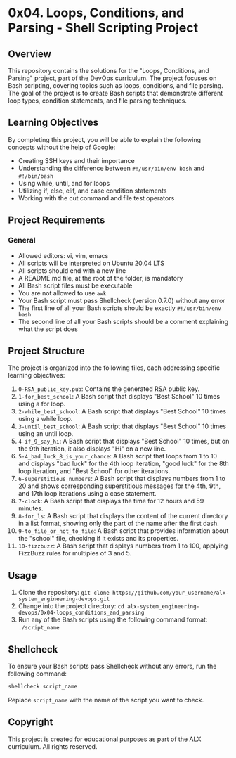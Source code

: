 # 0x04. Loops, Conditions, and Parsing - Shell Scripting Project

## Overview

This repository contains the solutions for the "Loops, Conditions, and Parsing" project, part of the DevOps curriculum. The project focuses on Bash scripting, covering topics such as loops, conditions, and file parsing. The goal of the project is to create Bash scripts that demonstrate different loop types, condition statements, and file parsing techniques.

## Learning Objectives

By completing this project, you will be able to explain the following concepts without the help of Google:

- Creating SSH keys and their importance
- Understanding the difference between `#!/usr/bin/env bash` and `#!/bin/bash`
- Using while, until, and for loops
- Utilizing if, else, elif, and case condition statements
- Working with the cut command and file test operators

## Project Requirements

### General

- Allowed editors: vi, vim, emacs
- All scripts will be interpreted on Ubuntu 20.04 LTS
- All scripts should end with a new line
- A README.md file, at the root of the folder, is mandatory
- All Bash script files must be executable
- You are not allowed to use `awk`
- Your Bash script must pass Shellcheck (version 0.7.0) without any error
- The first line of all your Bash scripts should be exactly `#!/usr/bin/env bash`
- The second line of all your Bash scripts should be a comment explaining what the script does

## Project Structure

The project is organized into the following files, each addressing specific learning objectives:

1. `0-RSA_public_key.pub`: Contains the generated RSA public key.
2. `1-for_best_school`: A Bash script that displays "Best School" 10 times using a for loop.
3. `2-while_best_school`: A Bash script that displays "Best School" 10 times using a while loop.
4. `3-until_best_school`: A Bash script that displays "Best School" 10 times using an until loop.
5. `4-if_9_say_hi`: A Bash script that displays "Best School" 10 times, but on the 9th iteration, it also displays "Hi" on a new line.
6. `5-4_bad_luck_8_is_your_chance`: A Bash script that loops from 1 to 10 and displays "bad luck" for the 4th loop iteration, "good luck" for the 8th loop iteration, and "Best School" for other iterations.
7. `6-superstitious_numbers`: A Bash script that displays numbers from 1 to 20 and shows corresponding superstitious messages for the 4th, 9th, and 17th loop iterations using a case statement.
8. `7-clock`: A Bash script that displays the time for 12 hours and 59 minutes.
9. `8-for_ls`: A Bash script that displays the content of the current directory in a list format, showing only the part of the name after the first dash.
10. `9-to_file_or_not_to_file`: A Bash script that provides information about the "school" file, checking if it exists and its properties.
11. `10-fizzbuzz`: A Bash script that displays numbers from 1 to 100, applying FizzBuzz rules for multiples of 3 and 5.

## Usage

1. Clone the repository: `git clone https://github.com/your_username/alx-system_engineering-devops.git`
2. Change into the project directory: `cd alx-system_engineering-devops/0x04-loops_conditions_and_parsing`
3. Run any of the Bash scripts using the following command format: `./script_name`

## Shellcheck

To ensure your Bash scripts pass Shellcheck without any errors, run the following command:

```bash
shellcheck script_name
```

Replace `script_name` with the name of the script you want to check.

## Copyright

This project is created for educational purposes as part of the ALX curriculum. All rights reserved.
